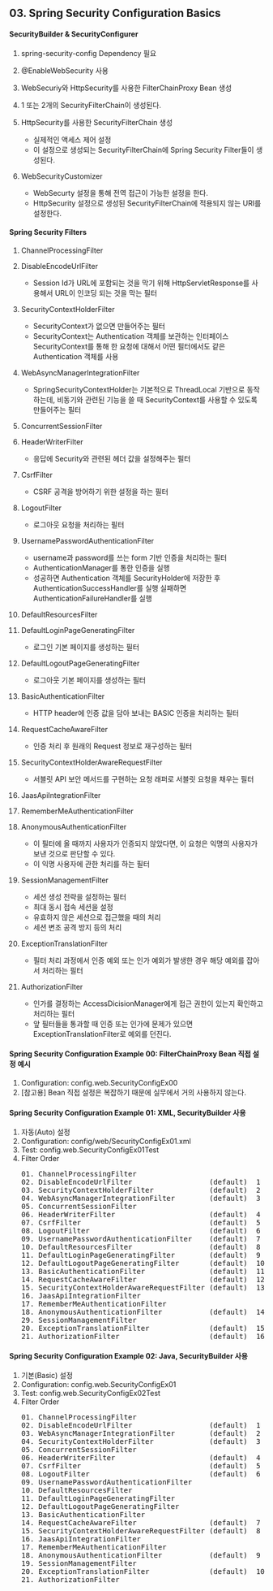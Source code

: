 ## 03. Spring Security Configuration Basics



#### SecurityBuilder & SecurityConfigurer
1. spring-security-config Dependency 필요

2. @EnableWebSecurity 사용

3. WebSecuriy와 HttpSecurity를 사용한 FilterChainProxy Bean 생성

4. 1 또는 2개의 SecurityFilterChain이 생성된다.

5. HttpSecurity를 사용한 SecurityFilterChain 생성
    - 실제적인 액세스 제어 설정
    - 이 설정으로 생성되는 SecurityFilterChain에 Spring Security Filter들이 생성된다.

6. WebSecurityCustomizer
    - WebSecurty 설정을 통해 전역 접근이 가능한 설정을 한다.
    - HttpSecurity 설정으로 생성된 SecurityFilterChain에 적용되지 않는 URI를 설정한다.



#### Spring Security Filters
1. ChannelProcessingFilter

2. DisableEncodeUrlFilter
    - Session Id가 URL에 포함되는 것을 막기 위해 HttpServletResponse를 사용해서 URL이 인코딩 되는 것을 막는 필터
   
3. SecurityContextHolderFilter
    - SecurityContext가 없으면 만들어주는 필터
    - SecurityContext는 Authentication 객체를 보관하는 인터페이스 SecurityContext를 통해 한 요청에 대해서 어떤 필터에서도 같은 Authentication 객체를 사용
   
4. WebAsyncManagerIntegrationFilter
    - SpringSecurityContextHolder는 기본적으로 ThreadLocal 기반으로 동작하는데, 비동기와 관련된 기능을 쓸 때 SecurityContext를 사용할 수 있도록 만들어주는 필터
   
5. ConcurrentSessionFilter

6. HeaderWriterFilter
    - 응답에 Security와 관련된 헤더 값을 설정해주는 필터
   
7. CsrfFilter
    - CSRF 공격을 방어하기 위한 설정을 하는 필터
   
8. LogoutFilter
    - 로그아웃 요청을 처리하는 필터
   
9. UsernamePasswordAuthenticationFilter
    - username과 password를 쓰는 form 기반 인증을 처리하는 필터
    - AuthenticationManager를 통한 인증을 실행
    - 성공하면 Authentication 객체를 SecurityHolder에 저장한 후AuthenticationSuccessHandler를 실행 실패하면 AuthenticationFailureHandler를 실행

10. DefaultResourcesFilter

11. DefaultLoginPageGeneratingFilter
    - 로그인 기본 페이지를 생성하는 필터

12. DefaultLogoutPageGeneratingFilter
    - 로그아웃 기본 페이지를 생성하는 필터

13. BasicAuthenticationFilter
    - HTTP header에 인증 값을 담아 보내는 BASIC 인증을 처리하는 필터 

14. RequestCacheAwareFilter
    - 인증 처리 후 원래의 Request 정보로 재구성하는 필터

15. SecurityContextHolderAwareRequestFilter
    - 서블릿 API 보안 메서드를 구현하는 요청 래퍼로 서블릿 요청을 채우는 필터

16. JaasApiIntegrationFilter

17. RememberMeAuthenticationFilter

18. AnonymousAuthenticationFilter
    - 이 필터에 올 때까지 사용자가 인증되지 않았다면, 이 요청은 익명의 사용자가 보낸 것으로 판단할 수 있다.
    - 이 익명 사용자에 관한 처리를 하는 필터

19. SessionManagementFilter
    - 세션 생성 전략을 설정하는 필터
    - 최대 동시 접속 세션을 설정
    - 유효하지 않은 세션으로 접근했을 때의 처리
    - 세션 변조 공격 방지 등의 처리

20. ExceptionTranslationFilter
    - 필터 처리 과정에서 인증 예외 또는 인가 예외가 발생한 경우 해당 예외를 잡아서 처리하는 필터

21. AuthorizationFilter
    - 인가를 결정하는 AccessDicisionManager에게 접근 권한이 있는지 확인하고 처리하는 필터
    - 앞 필터들을 통과할 때 인증 또는 인가에 문제가 있으면 ExceptionTranslationFilter로 예외를 던진다.


#### Spring Security Configuration Example 00: FilterChainProxy Bean 직접 설정 예시
1. Configuration: config.web.SecurityConfigEx00
2. [참고용] Bean 직접 설정은 복잡하기 때문에 실무에서 거의 사용하지 않는다.


#### Spring Security Configuration Example 01: XML, SecurityBuilder 사용
1. 자동(Auto) 설정
2. Configuration: config/web/SecurityConfigEx01.xml
3. Test: config.web.SecurityConfigEx01Test
4. Filter Order
   <pre>
   01. ChannelProcessingFilter 
   02. DisableEncodeUrlFilter                  (default)  1
   03. SecurityContextHolderFilter             (default)  2
   04. WebAsyncManagerIntegrationFilter        (default)  3
   05. ConcurrentSessionFilter
   06. HeaderWriterFilter                      (default)  4
   07. CsrfFilter                              (default)  5
   08. LogoutFilter                            (default)  6
   09. UsernamePasswordAuthenticationFilter    (default)  7
   10. DefaultResourcesFilter                  (default)  8
   11. DefaultLoginPageGeneratingFilter        (default)  9
   12. DefaultLogoutPageGeneratingFilter       (default)  10
   13. BasicAuthenticationFilter               (default)  11
   14. RequestCacheAwareFilter                 (default)  12
   15. SecurityContextHolderAwareRequestFilter (default)  13
   16. JaasApiIntegrationFilter
   17. RememberMeAuthenticationFilter
   18. AnonymousAuthenticationFilter           (default)  14
   29. SessionManagementFilter                            
   20. ExceptionTranslationFilter              (default)  15
   21. AuthorizationFilter                     (default)  16
   </pre>



#### Spring Security Configuration Example 02: Java, SecurityBuilder 사용
1. 기본(Basic) 설정
2. Configuration: config.web.SecurityConfigEx01
3. Test: config.web.SecurityConfigEx02Test
4. Filter Order
   <pre>
   01. ChannelProcessingFilter 
   02. DisableEncodeUrlFilter                  (default)  1
   03. WebAsyncManagerIntegrationFilter        (default)  2
   04. SecurityContextHolderFilter             (default)  3 
   05. ConcurrentSessionFilter
   06. HeaderWriterFilter                      (default)  4
   07. CsrfFilter                              (default)  5
   08. LogoutFilter                            (default)  6
   09. UsernamePasswordAuthenticationFilter    
   10. DefaultResourcesFilter                  
   11. DefaultLoginPageGeneratingFilter        
   12. DefaultLogoutPageGeneratingFilter       
   13. BasicAuthenticationFilter               
   14. RequestCacheAwareFilter                 (default)  7
   15. SecurityContextHolderAwareRequestFilter (default)  8
   16. JaasApiIntegrationFilter
   17. RememberMeAuthenticationFilter
   18. AnonymousAuthenticationFilter           (default)  9
   19. SessionManagementFilter                            
   20. ExceptionTranslationFilter              (default)  10
   21. AuthorizationFilter
   </pre>